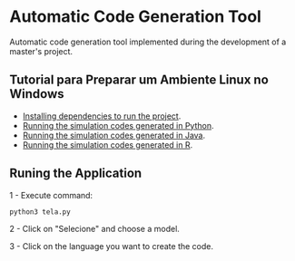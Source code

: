 # Automatic Code Generation Tool
Automatic code generation tool implemented during the development of a master's project.

## Tutorial para Preparar um Ambiente Linux no Windows 

- [Installing dependencies to run the project](/tutoriais/DEPENDENCIES.md).
- [Running the simulation codes generated in Python](/tutoriais/PYTHON.md).
- [Running the simulation codes generated in Java](/tutoriais/JAVA.md).
- [Running the simulation codes generated in R](/tutoriais/R.md).

## Runing the Application

1 - Execute command:
```bash
python3 tela.py     
```
2 - Click on "Selecione" and choose a model.

3 - Click on the language you want to create the code.


